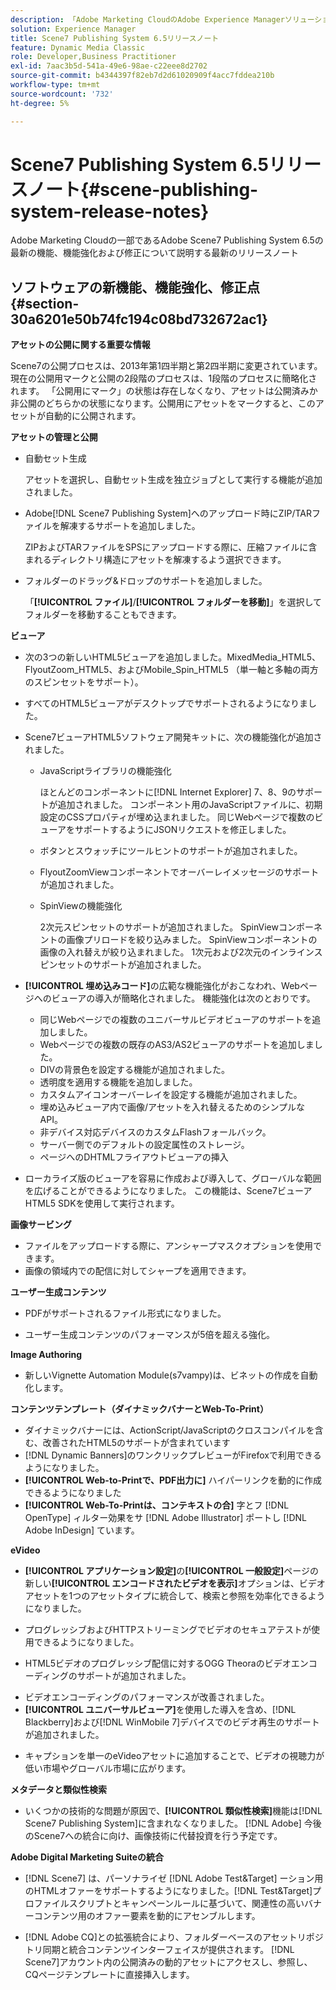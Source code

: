 ```yaml
---
description: 「Adobe Marketing CloudのAdobe Experience Managerソリューションに含まれるAdobe Scene7 Publishing System 6.5の最新の機能、機能強化および修正について説明する最新のリリースノート」
solution: Experience Manager
title: Scene7 Publishing System 6.5リリースノート
feature: Dynamic Media Classic
role: Developer,Business Practitioner
exl-id: 7aac3b5d-541a-49e6-98ae-c22eee8d2702
source-git-commit: b4344397f82eb7d2d61020909f4acc7fddea210b
workflow-type: tm+mt
source-wordcount: '732'
ht-degree: 5%

---
```


# Scene7 Publishing System 6.5リリースノート{#scene-publishing-system-release-notes}

Adobe Marketing Cloudの一部であるAdobe Scene7 Publishing System 6.5の最新の機能、機能強化および修正について説明する最新のリリースノート

## ソフトウェアの新機能、機能強化、修正点 {#section-30a6201e50b74fc194c08bd732672ac1}

**アセットの公開に関する重要な情報**

Scene7の公開プロセスは、2013年第1四半期と第2四半期に変更されています。 現在の公開用マークと公開の2段階のプロセスは、1段階のプロセスに簡略化されます。 「公開用にマーク」の状態は存在しなくなり、アセットは公開済みか非公開のどちらかの状態になります。公開用にアセットをマークすると、このアセットが自動的に公開されます。

**アセットの管理と公開**

* 自動セット生成

   アセットを選択し、自動セット生成を独立ジョブとして実行する機能が追加されました。
* Adobe[!DNL Scene7 Publishing System]へのアップロード時にZIP/TARファイルを解凍するサポートを追加しました。

   ZIPおよびTARファイルをSPSにアップロードする際に、圧縮ファイルに含まれるディレクトリ構造にアセットを解凍するよう選択できます。

* フォルダーのドラッグ&amp;ドロップのサポートを追加しました。

   「**[!UICONTROL ファイル]**/**[!UICONTROL フォルダーを移動]**」を選択してフォルダーを移動することもできます。

**ビューア**

* 次の3つの新しいHTML5ビューアを追加しました。MixedMedia_HTML5、FlyoutZoom_HTML5、およびMobile_Spin_HTML5 （単一軸と多軸の両方のスピンセットをサポート）。

<!-- 
  [More information](http://help.adobe.com/en_US/scene7/using/WS6E593DEA-7D81-4cd6-84B0-85E8BB274176.html#WS1c46793299cf21d77e926d1613177f0a020-8000.html).  -->
* すべてのHTML5ビューアがデスクトップでサポートされるようになりました。

<!--   [More information](http://help.adobe.com/en_US/scene7/using/WS6E593DEA-7D81-4cd6-84B0-85E8BB274176.html#WS1c46793299cf21d77e926d1613177f0a020-8000.html). -->
* Scene7ビューアHTML5ソフトウェア開発キットに、次の機能強化が追加されました。

   * JavaScriptライブラリの機能強化

      ほとんどのコンポーネントに[!DNL Internet Explorer] 7、8、9のサポートが追加されました。 コンポーネント用のJavaScriptファイルに、初期設定のCSSプロパティが埋め込まれました。 同じWebページで複数のビューアをサポートするようにJSONリクエストを修正しました。

   * ボタンとスウォッチにツールヒントのサポートが追加されました。
   * FlyoutZoomViewコンポーネントでオーバーレイメッセージのサポートが追加されました。
   * SpinViewの機能強化

      2次元スピンセットのサポートが追加されました。 SpinViewコンポーネントの画像プリロードを絞り込みました。 SpinViewコンポーネントの画像の入れ替えが絞り込まれました。 1次元および2次元のインラインスピンセットのサポートが追加されました。

* **[!UICONTROL 埋め込みコード]**&#x200B;の広範な機能強化がおこなわれ、Webページへのビューアの導入が簡略化されました。 機能強化は次のとおりです。

   * 同じWebページでの複数のユニバーサルビデオビューアのサポートを追加しました。
   * Webページでの複数の既存のAS3/AS2ビューアのサポートを追加しました。
   * DIVの背景色を設定する機能が追加されました。
   * 透明度を適用する機能を追加しました。
   * カスタムアイコンオーバーレイを設定する機能が追加されました。
   * 埋め込みビューア内で画像/アセットを入れ替えるためのシンプルなAPI。
   * 非デバイス対応デバイスのカスタムFlashフォールバック。
   * サーバー側でのデフォルトの設定属性のストレージ。
   * ページへのDHTMLフライアウトビューアの挿入

* ローカライズ版のビューアを容易に作成および導入して、グローバルな範囲を広げることができるようになりました。 この機能は、Scene7ビューアHTML5 SDKを使用して実行されます。

**画像サービング**

* ファイルをアップロードする際に、アンシャープマスクオプションを使用できます。
* 画像の領域内での配信に対してシャープを適用できます。

**ユーザー生成コンテンツ**

* PDFがサポートされるファイル形式になりました。

<!--   [More information](http://help.adobe.com/en_US/scene7/using/WSe8b0455615e2dc47-2df907a712f31201b35-8000.html).  -->
* ユーザー生成コンテンツのパフォーマンスが5倍を超える強化。

**Image Authoring**

* 新しいVignette Automation Module(s7vampy)は、ビネットの作成を自動化します。

**コンテンツテンプレート（ダイナミックバナーとWeb-To-Print）**

* ダイナミックバナーには、ActionScript/JavaScriptのクロスコンパイルを含む、改善されたHTML5のサポートが含まれています
* [!DNL Dynamic Banners]のワンクリックプレビューがFirefoxで利用できるようになりました。
* **[!UICONTROL Web-to-Printで、PDF出力に]** ハイパーリンクを動的に作成できるようになりました
* **[!UICONTROL Web-To-Printは、コンテキストの合]** 字とフ [!DNL OpenType] ィルター効果をサ [!DNL Adobe Illustrator] ポートし [!DNL Adobe InDesign] ています。

**eVideo**

* **[!UICONTROL アプリケーション設定]**&#x200B;の&#x200B;**[!UICONTROL 一般設定]**&#x200B;ページの新しい&#x200B;**[!UICONTROL エンコードされたビデオを表示]**&#x200B;オプションは、ビデオアセットを1つのアセットタイプに統合して、検索と参照を効率化できるようになりました。

<!--   [More information](http://help.adobe.com/en_US/scene7/using/WSCCBA9D3A-06A3-4f29-AF6B-36CBB2A655F1.html).  -->

* プログレッシブおよびHTTPストリーミングでビデオのセキュアテストが使用できるようになりました。

<!--   [More information](http://help.adobe.com/en_US/scene7/using/WSd968ca97bf01df72-5efde3a123268dd80f5-8000.html). -->
* HTML5ビデオのプログレッシブ配信に対するOGG Theoraのビデオエンコーディングのサポートが追加されました。

<!--   [More information](http://help.adobe.com/en_US/scene7/using/WSE86ACF2B-BD50-4c48-A1D7-9CD4405B62D0.html#WS1c46793299cf21d7-39fae9c1131ba8968f7-7fff.html). -->
* ビデオエンコーディングのパフォーマンスが改善されました。
* **[!UICONTROL ユニバーサルビューア]**&#x200B;を使用した導入を含め、[!DNL Blackberry]および[!DNL WinMobile 7]デバイスでのビデオ再生のサポートが追加されました。

<!--   [More information](http://help.adobe.com/en_US/scene7/using/WS6E593DEA-7D81-4cd6-84B0-85E8BB274176.html#WS1c46793299cf21d77e926d1613177f0a020-8000.html) or the [eVideo chapter](http://help.adobe.com/en_US/scene7/using/WS53492AE1-6029-45d8-BF80-F4B5CF33EB08.html). -->

* キャプションを単一のeVideoアセットに追加することで、ビデオの視聴力が低い市場やグローバル市場に広がります。

<!--   See [More information](http://help.adobe.com/en_US/scene7/using/WS98ca2e6790647c06-6f6f53e137b959f094-8000.html). -->

**メタデータと類似性検索**

* いくつかの技術的な問題が原因で、**[!UICONTROL 類似性検索]**&#x200B;機能は[!DNL Scene7 Publishing System]に含まれなくなりました。 [!DNL Adobe] 今後のScene7への統合に向け、画像技術に代替投資を行う予定です。

**Adobe Digital Marketing Suiteの統合**

* [!DNL Scene7] は、パーソナライゼ [!DNL Adobe Test&Target] ーション用のHTMLオファーをサポートするようになりました。[!DNL Test&Target]プロファイルスクリプトとキャンペーンルールに基づいて、関連性の高いバナーコンテンツ用のオファー要素を動的にアセンブルします。

* [!DNL Adobe CQ]との拡張統合により、フォルダーベースのアセットリポジトリ同期と統合コンテンツインターフェイスが提供されます。 [!DNL Scene7]アカウント内の公開済みの動的アセットにアクセスし、参照し、CQページテンプレートに直接挿入します。
